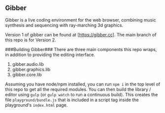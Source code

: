 ## Gibber ##
Gibber is a live coding environment for the web browser, combining music synthesis and sequencing with ray-marching 3d graphics.

Version 1 of gibber can be found at [https://gibber.cc]. The main branch of this repo is for Version 2.

###Building Gibber###
There are three main components this repo wraps, in addition to providing the editing interface.

1. gibber.audio.lib
2. gibber.graphics.lib
3. gibber.core.lib

Assuming you have node/npm installed, you can run `npm i` in the top level of this repo to get all the required modules. You can then build the library / editor using `gulp` (or `gulp watch` to run a continuous build). This creates the file `playground/bundle.js` that is included in a script tag inside the playground's `index.html` page.

